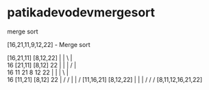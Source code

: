 # patikadevodevmergesort
merge sort

[16,21,11,9,12,22] - Merge sort

[16,21,11]      [8,12,22]
|     | \         |       \
16   [21,11]     [8,12]    22
|     |   |      /  |   \
16   11  21    8   12   22
|     |  |      \   |     \
16   [11,21]     [8,12]    22
|     /   /       |   |   /
[11,16,21]       [8,12,22]
  |   |   |      /  /   /
  [8,11,12,16,21,22]
